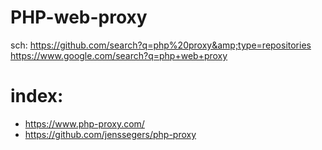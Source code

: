 # PHP-web-proxy
sch: https://github.com/search?q=php%20proxy&amp;type=repositories https://www.google.com/search?q=php+web+proxy

# index:
- https://www.php-proxy.com/
- https://github.com/jenssegers/php-proxy

